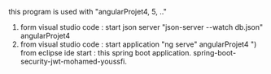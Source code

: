 this program is used with "angularProjet4, 5, .."

1) form visual studio code : start json server  "json-server --watch db.json"  angularProjet4
2) from visual studio code : start application "ng serve"  angularProjet4
") from eclipse ide start :  this spring boot application.  spring-boot-security-jwt-mohamed-youssfi.


